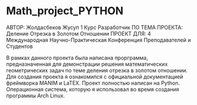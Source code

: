 # Math_project_PYTHON

АВТОР: Жолдасбеков Жусуп 1 Курс Разработчик ПО
ТЕМА ПРОЕКТА: Деление Отрезка в Золотом Отношении
ПРОЕКТ ДЛЯ: 4 Международная Научно-Практическая Конференция Преподавателей и Студентов

В рамках данного проекта была написана прорграмма, предназначенная для демонстрации решения математических геометрических задач по теме деления отрезка в золотом отношении.
Для создания проекта я ознакомился с официальной документацией фреймворка MANIM и LaTEX. 
Проект полностью написан на Python.
Операционная система, которую я использовал во время создания программы Arch Linux.
